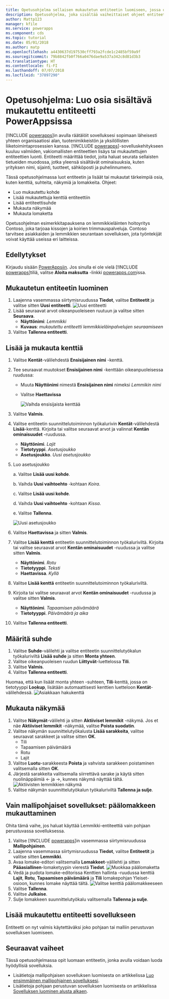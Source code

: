 ```yaml
---
title: Opetusohjelma sellaisen mukautetun entiteetin luomiseen, jossa on osia PowerAppsin kanssa| Microsoft Docs
description: Opetusohjelma, joka sisältää vaiheittaiset ohjeet entiteetin luomiseen ja määrittämiseen PowerApps-sovelluksessa käyttämistä varten.
author: Mattp123
manager: kfile
ms.service: powerapps
ms.component: cds
ms.topic: tutorial
ms.date: 05/01/2018
ms.author: matp
ms.openlocfilehash: a4430637d197530cff793a2fcde1c2485bf59a9f
ms.sourcegitcommit: 79b8842fb0f766a0476dae9a537a342c8d81d3b3
ms.translationtype: HT
ms.contentlocale: fi-FI
ms.lasthandoff: 07/07/2018
ms.locfileid: "37897290"
---
```

# <a name="tutorial-create-a-custom-entity-that-has-components-in-powerapps"></a>Opetusohjelma: Luo osia sisältävä mukautettu entiteetti PowerAppsissa

[!INCLUDE [powerapps](../../includes/powerapps.md)]in avulla räätälöit sovelluksesi sopimaan läheisesti yhteen organisaatiosi alan, tuotenimikkeistön ja yksilöllisten liiketoimintaprosessien kanssa. [!INCLUDE [powerapps](../../includes/powerapps.md)]-sovelluskehitykseen kuuluu valmiiden, vakiomallisten entiteettien lisäys tai mukautettujen entiteettien luonti. Entiteetti määrittää tiedot, joita haluat seurata sellaisten tietueiden muodossa, jotka yleensä sisältävät ominaisuuksia, kuten yrityksen nimi, sijainti, tuotteet, sähköposti ja puhelinnumero. 

Tässä opetusohjelmassa luot entiteetin ja lisäät tai mukautat tärkeimpiä osia, kuten kenttiä, suhteita, näkymiä ja lomakkeita. Ohjeet:

- Luo mukautettu kohde
- Lisää mukautettuja kenttiä entiteettiin
- Lisää entiteettisuhde
- Mukauta näkymää 
- Mukauta lomaketta

Opetusohjelman esimerkkitapauksena on lemmikkieläinten hoitoyritys Contoso, joka tarjoaa kissojen ja koirien trimmauspalveluja. Contoso tarvitsee asiakkaiden ja lemmikkien seurantaan sovelluksen, jota työntekijät voivat käyttää useissa eri laitteissa.

## <a name="prerequisites"></a>Edellytykset

Kirjaudu sisään [PowerAppsiin](https://powerapps.microsoft.com/). Jos sinulla ei ole vielä [!INCLUDE [powerapps](../../includes/powerapps.md)]tiliä, valitse **Aloita maksutta** -linkki [powerapps.com](https://web.powerapps.com)issa.

## <a name="create-a-custom-entity"></a>Mukautetun entiteetin luominen

1. Laajenna vasemmassa siirtymisruudussa **Tiedot**, valitse **Entiteetit** ja valitse sitten **Uusi entiteetti**.
    ![Uusi entiteetti](media/create-custom-entity/create-new-entity.png)
2. Lisää seuraavat arvot oikeanpuoleiseen ruutuun ja valitse sitten **Seuraava**.
   - **Näyttönimi**: *Lemmikki* 
   - **Kuvaus**: *mukautettu entiteetti lemmikkieläinpalvelujen seuraamiseen*
3. Valitse **Tallenna entiteetti**.

## <a name="add-and-customize-fields"></a>Lisää ja mukauta kenttiä
 
1. Valitse **Kentät**-välilehdestä **Ensisijainen nimi** -kenttä.
2. Tee seuraavat muutokset **Ensisijainen nimi** -kenttään oikeanpuoleisessa ruudussa: 
   - Muuta **Näyttönimi** nimestä **Ensisijainen nimi** nimeksi *Lemmikin nimi*
   - Valitse **Haettavissa**  
  
     ![Vaihda ensisijaista kenttää](media/create-custom-entity/primary-field.png)
3. Valitse **Valmis**.
4. Valitse entiteetin suunnittelutoiminnon työkalurivin **Kentät**-välilehdestä **Lisää**-kenttä. Kirjoita tai valitse seuraavat arvot ja valinnat **Kentän ominaisuudet** -ruudussa.
   - **Näyttönimi**. *Lajit*
   - **Tietotyyppi**. *Asetusjoukko*
   - **Asetusjoukko**. *Uusi asetusjoukko*
5. Luo asetusjoukko

   a. Valitse **Lisää uusi kohde**. 
  
   b. Vaihda **Uusi vaihtoehto** -kohtaan *Koira*. 
   
   c. Valitse **Lisää uusi kohde**. 
    
   d.  Vaihda **Uusi vaihtoehto** -kohtaan *Kissa*. 
    
   e. Valitse **Tallenna**. 

   ![Uusi asetusjoukko](media/create-custom-entity/optionset-add-items.png)

6. Valitse **Haettavissa** ja sitten **Valmis**.

7. Valitse **Lisää kenttä** entiteetin suunnittelutoiminnon työkaluriviltä. Kirjoita tai valitse seuraavat arvot **Kentän ominaisuudet** -ruudussa ja valitse sitten **Valmis**.
   - **Näyttönimi**. *Rotu*
   - **Tietotyyppi**. *Teksti*
   - **Haettavissa**. *Kyllä*

8. Valitse **Lisää kenttä** entiteetin suunnittelutoiminnon työkaluriviltä. 

9. Kirjoita tai valitse seuraavat arvot **Kentän ominaisuudet** -ruudussa ja valitse sitten **Valmis**. 
   - **Näyttönimi**. *Tapaamisen päivämäärä*
   - **Tietotyyppi**. *Päivämäärä ja aika*

10. Valitse **Tallenna entiteetti**.

## <a name="add-a-relationship"></a>Määritä suhde

1. Valitse **Suhde**-välilehti ja valitse entiteetin suunnittelutyökalun työkaluriviltä **Lisää suhde** ja sitten **Monta yhteen**. 
2. Valitse oikeanpuoleisen ruudun **Liittyvät**-luettelossa **Tili**.
3. Valitse **Valmis**.
4. Valitse **Tallenna entiteetti**.

Huomaa, että kun lisäät monta yhteen -suhteen, **Tili**-kenttä, jossa on tietotyyppi **Lookup**, lisätään automaattisesti kenttien luetteloon **Kentät**-välilehdessä. ![Asiakkaan hakukenttä](media/create-custom-entity/account-lookup-field.png)

## <a name="customize-a-view"></a>Mukauta näkymää

1. Valitse **Näkymät**-välilehti ja sitten **Aktiiviset lemmikit** -näkymä. Jos et näe **Aktiiviset lemmikit** -näkymää, valitse **Poista suodatin**.
2. Valitse näkymän suunnittelutyökalusta **Lisää sarakkeita**, valitse seuraavat sarakkeet ja valitse sitten **OK**.
   - Tili
   - Tapaamisen päivämäärä 
   - Rotu 
   - Lajit
3. Valitse **Luotu**-sarakkeesta **Poista** ja vahvista sarakkeen poistaminen valitsemalla sitten **OK**.
4. Järjestä sarakkeita valitsemalla siirrettävä sarake ja käytä sitten nuolinäppäimiä <- ja ->, kunnes näkymä näyttää tältä.
    ![Aktiivisten lemmikkien näkymä](media/create-custom-entity/active-pets-view.png)
5. Valitse näkymän suunnittelutyökalun työkaluriviltä **Tallenna ja sulje**.  

## <a name="model-driven-apps-only-customize-the-main-form"></a>Vain mallipohjaiset sovellukset: päälomakkeen mukauttaminen

Ohita tämä vaihe, jos haluat käyttää Lemmikki-entiteettiä vain pohjaan perustuvassa sovelluksessa. 

1. Valitse [!INCLUDE [powerapps](../../includes/powerapps.md)]in vasemmassa siirtymisruudussa **Mallipohjainen**.
2. Laajenna vasemmassa siirtymisruudussa **Tiedot**, valitse **Entiteetit** ja valitse sitten **Lemmikki**.
3. Avaa lomake-editori valitsemalla **Lomakkeet**-välilehti ja sitten **Pääasiallinen**-lomaketyypin vierestä **Tiedot**.
    ![Muokkaa päälomaketta](media/create-custom-entity/main-form-edit.png)
4. Vedä ja pudota lomake-editorissa Kenttien hallinta -ruudussa kenttiä **Lajit**, **Rotu**, **Tapaamisen päivämäärä** ja **Tili** lomakepohjan Yleiset-osioon, kunnes lomake näyttää tältä.
    ![Valitse kenttiä päälomakkeeseen](media/create-custom-entity/main-form-edit2.png) 
5. Valitse **Tallenna**.
6. Valitse **Julkaise**.
7. Sulje lomakkeen suunnittelutyökalu valitsemalla **Tallenna ja sulje**.

## <a name="add-the-custom-entity-to-an-app"></a>Lisää mukautettu entiteetti sovellukseen

Entiteetti on nyt valmis käytettäväksi joko pohjaan tai malliin perustuvan sovelluksen luomiseen. 

## <a name="next-steps"></a>Seuraavat vaiheet

Tässä opetusohjelmassa opit luomaan entiteetin, jonka avulla voidaan luoda hyödyllisiä sovelluksia. 
- Lisätietoja mallipohjaisen sovelluksen luomisesta on artikkelissa [Luo ensimmäinen mallipohjainen sovelluksesi](../model-driven-apps/build-first-model-driven-app.md).
- Lisätietoja pohjaan perustuvan sovelluksen luomisesta on artikkelissa [Sovelluksen luominen alusta alkaen](../canvas-apps/get-started-create-from-blank.md).
